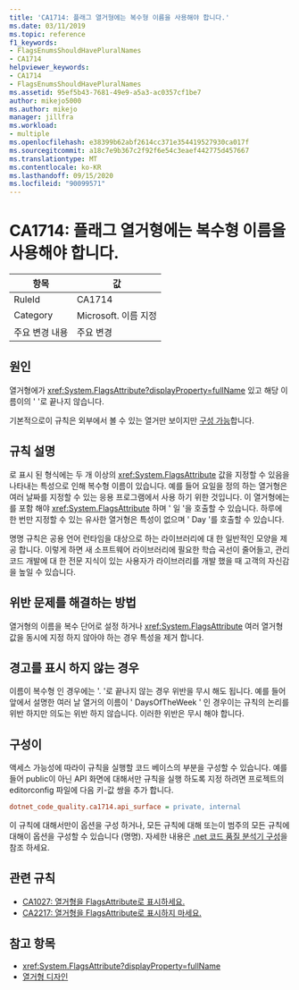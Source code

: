 ```yaml
---
title: 'CA1714: 플래그 열거형에는 복수형 이름을 사용해야 합니다.'
ms.date: 03/11/2019
ms.topic: reference
f1_keywords:
- FlagsEnumsShouldHavePluralNames
- CA1714
helpviewer_keywords:
- CA1714
- FlagsEnumsShouldHavePluralNames
ms.assetid: 95ef5b43-7681-49e9-a5a3-ac0357cf1be7
author: mikejo5000
ms.author: mikejo
manager: jillfra
ms.workload:
- multiple
ms.openlocfilehash: e38399b62abf2614cc371e354419527930ca017f
ms.sourcegitcommit: a18c7e9b367c2f92f6e54c3eaef442775d457667
ms.translationtype: MT
ms.contentlocale: ko-KR
ms.lasthandoff: 09/15/2020
ms.locfileid: "90099571"
---
```

# <a name="ca1714-flags-enums-should-have-plural-names"></a>CA1714: 플래그 열거형에는 복수형 이름을 사용해야 합니다.

|항목|값|
|-|-|
|RuleId|CA1714|
|Category|Microsoft. 이름 지정|
|주요 변경 내용|주요 변경|

## <a name="cause"></a>원인

열거형에가 <xref:System.FlagsAttribute?displayProperty=fullName> 있고 해당 이름이의 ' '로 끝나지 않습니다.

기본적으로이 규칙은 외부에서 볼 수 있는 열거만 보이지만 [구성 가능](#configurability)합니다.

## <a name="rule-description"></a>규칙 설명

로 표시 된 형식에는 두 개 이상의 <xref:System.FlagsAttribute> 값을 지정할 수 있음을 나타내는 특성으로 인해 복수형 이름이 있습니다. 예를 들어 요일을 정의 하는 열거형은 여러 날짜를 지정할 수 있는 응용 프로그램에서 사용 하기 위한 것입니다. 이 열거형에는를 포함 해야 <xref:System.FlagsAttribute> 하며 ' 일 '을 호출할 수 있습니다. 하루에 한 번만 지정할 수 있는 유사한 열거형은 특성이 없으며 ' Day '를 호출할 수 있습니다.

명명 규칙은 공용 언어 런타임을 대상으로 하는 라이브러리에 대 한 일반적인 모양을 제공 합니다. 이렇게 하면 새 소프트웨어 라이브러리에 필요한 학습 곡선이 줄어들고, 관리 코드 개발에 대 한 전문 지식이 있는 사용자가 라이브러리를 개발 했을 때 고객의 자신감을 높일 수 있습니다.

## <a name="how-to-fix-violations"></a>위반 문제를 해결하는 방법

열거형의 이름을 복수 단어로 설정 하거나 <xref:System.FlagsAttribute> 여러 열거형 값을 동시에 지정 하지 않아야 하는 경우 특성을 제거 합니다.

## <a name="when-to-suppress-warnings"></a>경고를 표시 하지 않는 경우

이름이 복수형 인 경우에는 '. '로 끝나지 않는 경우 위반을 무시 해도 됩니다. 예를 들어 앞에서 설명한 여러 날 열거의 이름이 ' DaysOfTheWeek ' 인 경우이는 규칙의 논리를 위반 하지만 의도는 위반 하지 않습니다. 이러한 위반은 무시 해야 합니다.

## <a name="configurability"></a>구성이

액세스 가능성에 따라이 규칙을 실행할 코드 베이스의 부분을 구성할 수 있습니다. 예를 들어 public이 아닌 API 화면에 대해서만 규칙을 실행 하도록 지정 하려면 프로젝트의 editorconfig 파일에 다음 키-값 쌍을 추가 합니다.

```ini
dotnet_code_quality.ca1714.api_surface = private, internal
```

이 규칙에 대해서만이 옵션을 구성 하거나, 모든 규칙에 대해 또는이 범주의 모든 규칙에 대해이 옵션을 구성할 수 있습니다 (명명). 자세한 내용은 [.net 코드 품질 분석기 구성](configure-fxcop-analyzers.md)을 참조 하세요.

## <a name="related-rules"></a>관련 규칙

- [CA1027: 열거형을 FlagsAttribute로 표시하세요.](../code-quality/ca1027.md)
- [CA2217: 열거형을 FlagsAttribute로 표시하지 마세요.](../code-quality/ca2217.md)

## <a name="see-also"></a>참고 항목

- <xref:System.FlagsAttribute?displayProperty=fullName>
- [열거형 디자인](/dotnet/standard/design-guidelines/enum)
